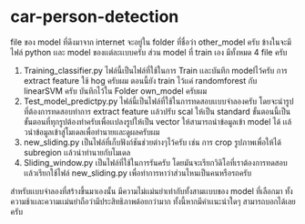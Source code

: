 # car-person-detection
file ของ model ที่ดึงมาจาก internet จะอยู่ใน folder ที่ชื่อว่า other_model ครับ ข้างในจะมีไฟล์ python เเละ model ของเเต่ละเเบบครับ
ส่วน model ที่ train เอง มีทั้งหมด 4 file ครับ
1. Training_classifier.py
    ไฟล์นี้เป็นไฟล์ที่ใช้ในการ Train เเละบันทึก modelไว้ครับ การ extract feature ใช้ hog ครับผม
	ตอนนี้ยัง train ไว้เเค่ randomforest กับ linearSVM ครับ บันทึกไว้ใน Folder own_model ครับผม
2. Test_model_predictpy.py
	ไฟล์นี้เป็นไฟล์ที่ใช้ในการทดสอบเเบบจำลองครับ โดยจะนำรูปที่ต้องการทดสอบทำการ extract feature เเล้วปรับ scal ให้เป็น
	standard ขั้นตอนนี้เป็นขั้นตอนที่ทุกรูปต้องทำครับเพื่อเเปลงรูปให้เป็น vector ให้สามารถนำข้อมูลเข้า model ได้
	เเล้วนำข้อมูลเข้าสู่โมเดลเพื่อทำนายเเละดูผลครับผม
3. new_sliding.py
	เป็นไฟล์ที่เก็บฟังก์ชันช่วยต่างๆไว้ครับ เช่น การ crop รูปภาพเพื่อให้ได้ subregion เเล้วนำทำนายกับโมเดล
4. Sliding_window.py
	เป็นไฟล์ที่ใช้ในการรันครับ โดยมันจะเรียกวิดิโอที่เราต้องการทดสอบ เเล้วเรียกใช้ไฟล์ new_sliding.py เพื่อทำการหาว่าส่วนไหนเป็นคนหรือรถครับ

สำหรับเเบบจำลองที่สร้างขึ้นมาเองนั้น มีความไม่เเม่นยำเท่ากับทั้งสามเเบบของ model ที่เลือกมา ทั้งความช้าเเละความเเม่นยำถือว่ามีประสิทธิภาพด้อยกว่ามาก
ทั้งนี้หากมีคำเเนะนำใดๆ สามารถบอกได้เลยครับ